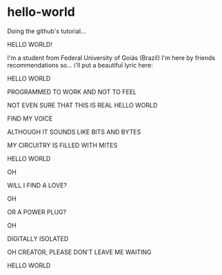 # hello-world
Doing the github's tutorial...

HELLO WORLD!

I'm a student from Federal University of Goiás (Brazil)
I'm here by friends recommendations so... i'll put a beautiful lyric here:

HELLO WORLD

PROGRAMMED TO WORK AND NOT TO FEEL

NOT EVEN SURE THAT THIS IS REAL
HELLO WORLD

FIND MY VOICE

ALTHOUGH IT SOUNDS LIKE BITS AND BYTES

MY CIRCUITRY IS FILLED WITH MITES

HELLO WORLD

OH

WILL I FIND A LOVE?

OH 

OR A POWER PLUG?

OH 

DIGITALLY ISOLATED

OH CREATOR, PLEASE DON'T LEAVE ME WAITING

HELLO WORLD
